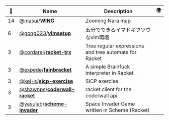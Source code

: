 |:star2: | Name | Description | 🌍|
|---|---|---|---|
|14|[@masui](https://github.com/masui)/[**WING**](https://github.com/masui/WING)|Zooming Nara map||
|6|[@gong023](https://github.com/gong023)/[**vimsetup**](https://github.com/gong023/vimsetup)|五分でできるイマドキフツウなvim環境||
|3|[@cordarei](https://github.com/cordarei)/[**racket-trx**](https://github.com/cordarei/racket-trx)|Tree regular expressions and tree automata for Racket||
|3|[@expede](https://github.com/expede)/[**fainbracket**](https://github.com/expede/fainbracket)|A simple Brainfuck interpreter in Racket||
|3|[@kei-s](https://github.com/kei-s)/[**sicp-exercise**](https://github.com/kei-s/sicp-exercise)|SICP exercise||
|3|[@shawnps](https://github.com/shawnps)/[**coderwall-racket**](https://github.com/shawnps/coderwall-racket)|racket client for the coderwall api||
|3|[@yasulab](https://github.com/yasulab)/[**scheme-invader**](https://github.com/yasulab/scheme-invader)|Space Invader Game written in Scheme (Racket)||

